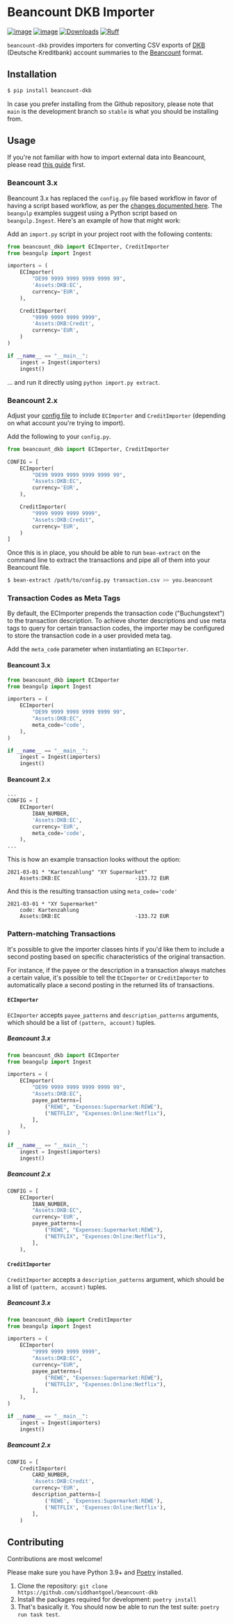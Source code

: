# Beancount DKB Importer

[![image](https://img.shields.io/pypi/v/beancount-dkb.svg)](https://pypi.python.org/pypi/beancount-dkb)
[![image](https://img.shields.io/pypi/pyversions/beancount-dkb.svg)](https://pypi.python.org/pypi/beancount-dkb)
[![Downloads](https://static.pepy.tech/badge/beancount-dkb)](https://pepy.tech/project/beancount-dkb)
[![Ruff](https://img.shields.io/endpoint?url=https://raw.githubusercontent.com/astral-sh/ruff/main/assets/badge/v2.json)](https://github.com/astral-sh/ruff)

`beancount-dkb` provides importers for converting CSV exports of [DKB] (Deutsche
Kreditbank) account summaries to the [Beancount] format.

## Installation

```sh
$ pip install beancount-dkb
```

In case you prefer installing from the Github repository, please note that `main` is the
development branch so `stable` is what you should be installing from.

## Usage

If you're not familiar with how to import external data into Beancount, please read
[this guide] first.

### Beancount 3.x

Beancount 3.x has replaced the `config.py` file based workflow in favor of having a
script based workflow, as per the [changes documented here]. The `beangulp` examples
suggest using a Python script based on `beangulp.Ingest`. Here's an example of how that
might work:

Add an `import.py` script in your project root with the following contents:

```python
from beancount_dkb import ECImporter, CreditImporter
from beangulp import Ingest

importers = (
    ECImporter(
        "DE99 9999 9999 9999 9999 99",
        'Assets:DKB:EC',
        currency='EUR',
    ),

    CreditImporter(
        "9999 9999 9999 9999",
        'Assets:DKB:Credit',
        currency='EUR',
    )
)

if __name__ == "__main__":
    ingest = Ingest(importers)
    ingest()
```

... and run it directly using `python import.py extract`.

### Beancount 2.x

Adjust your [config file] to include `ECImporter` and `CreditImporter`
(depending on what account you're trying to import).

Add the following to your `config.py`.

```python
from beancount_dkb import ECImporter, CreditImporter

CONFIG = [
    ECImporter(
        "DE99 9999 9999 9999 9999 99",
        "Assets:DKB:EC",
        currency='EUR',
    ),

    CreditImporter(
        "9999 9999 9999 9999",
        "Assets:DKB:Credit",
        currency='EUR',
    )
]
```

Once this is in place, you should be able to run `bean-extract` on the command
line to extract the transactions and pipe all of them into your Beancount file.

```sh
$ bean-extract /path/to/config.py transaction.csv >> you.beancount
```

### Transaction Codes as Meta Tags

By default, the ECImporter prepends the transaction code ("Buchungstext") to the
transaction description. To achieve shorter descriptions and use meta tags to query for
certain transaction codes, the importer may be configured to store the transaction code
in a user provided meta tag.

Add the `meta_code` parameter when instantiating an `ECImporter`.

#### Beancount 3.x

```python
from beancount_dkb import ECImporter
from beangulp import Ingest

importers = (
    ECImporter(
        "DE99 9999 9999 9999 9999 99",
        "Assets:DKB:EC",
        meta_code="code',
    ),
)

if __name__ == "__main__":
    ingest = Ingest(importers)
    ingest()
```

#### Beancount 2.x

```python
...
CONFIG = [
    ECImporter(
        IBAN_NUMBER,
        'Assets:DKB:EC',
        currency='EUR',
        meta_code='code',
    ),
...
```

This is how an example transaction looks without the option:

```beancount
2021-03-01 * "Kartenzahlung" "XY Supermarket"
    Assets:DKB:EC                        -133.72 EUR
```

And this is the resulting transaction using `meta_code='code'`

```beancount
2021-03-01 * "XY Supermarket"
    code: Kartenzahlung
    Assets:DKB:EC                        -133.72 EUR
```

### Pattern-matching Transactions

It's possible to give the importer classes hints if you'd like them to include a
second posting based on specific characteristics of the original transaction.

For instance, if the payee or the description in a transaction always matches a
certain value, it's possible to tell the `ECImporter` or `CreditImporter` to
automatically place a second posting in the returned lits of transactions.

#### `ECImporter`

`ECImporter` accepts `payee_patterns` and `description_patterns` arguments, which should
be a list of `(pattern, account)` tuples.

##### Beancount 3.x

```python
from beancount_dkb import ECImporter
from beangulp import Ingest

importers = (
    ECImporter(
        "DE99 9999 9999 9999 9999 99",
        "Assets:DKB:EC",
        payee_patterns=[
            ("REWE", "Expenses:Supermarket:REWE"),
            ("NETFLIX", "Expenses:Online:Netflix"),
        ],
    ),
)

if __name__ == "__main__":
    ingest = Ingest(importers)
    ingest()
```

##### Beancount 2.x

```python
CONFIG = [
    ECImporter(
        IBAN_NUMBER,
        "Assets:DKB:EC",
        currency='EUR',
        payee_patterns=[
            ("REWE", "Expenses:Supermarket:REWE"),
            ("NETFLIX", "Expenses:Online:Netflix"),
        ],
    ),
```

#### `CreditImporter`

`CreditImporter` accepts a `description_patterns` argument, which should be a list of
`(pattern, account)` tuples.

##### Beancount 3.x

```python
from beancount_dkb import CreditImporter
from beangulp import Ingest

importers = (
    ECImporter(
        "9999 9999 9999 9999",
        "Assets:DKB:EC",
        currency="EUR",
        payee_patterns=[
            ("REWE", "Expenses:Supermarket:REWE"),
            ("NETFLIX", "Expenses:Online:Netflix"),
        ],
    ),
)

if __name__ == "__main__":
    ingest = Ingest(importers)
    ingest()
```

##### Beancount 2.x

```python
CONFIG = [
    CreditImporter(
        CARD_NUMBER,
        'Assets:DKB:Credit',
        currency='EUR',
        description_patterns=[
            ('REWE', 'Expenses:Supermarket:REWE'),
            ('NETFLIX', 'Expenses:Online:Netflix'),
        ],
    )
```

## Contributing

Contributions are most welcome!

Please make sure you have Python 3.9+ and [Poetry] installed.

1. Clone the repository: `git clone https://github.com/siddhantgoel/beancount-dkb`
2. Install the packages required for development: `poetry install`
3. That's basically it. You should now be able to run the test suite: `poetry run task test`.

[Beancount]: http://furius.ca/beancount/
[DKB]: https://www.dkb.de
[Poetry]: https://python-poetry.org/
[changes documented here]: https://docs.google.com/document/d/1O42HgYQBQEna6YpobTqszSgTGnbRX7RdjmzR2xumfjs/edit#heading=h.hjzt0c6v8pfs
[config file]: https://beancount.github.io/docs/importing_external_data.html#configuration
[this guide]: https://beancount.github.io/docs/importing_external_data.html
